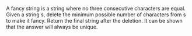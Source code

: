 A fancy string is a string where no three consecutive characters are equal.
Given a string s, delete the minimum possible number of characters from s to make it fancy.
Return the final string after the deletion. It can be shown that the answer will always be unique.
